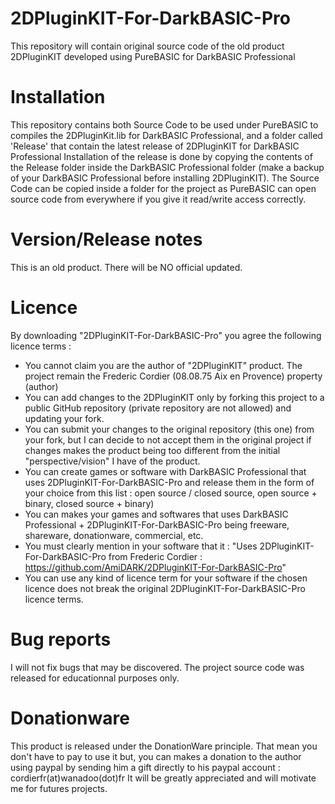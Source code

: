 # 2DPluginKIT-For-DarkBASIC-Pro
This repository will contain original source code of the old product 2DPluginKIT developed using PureBASIC for DarkBASIC Professional

# Installation 
This repository contains both Source Code to be used under PureBASIC to compiles the 2DPluginKit.lib for DarkBASIC Professional, and a folder called 'Release' that contain the latest release of 2DPluginKIT for DarkBASIC Professional
Installation of the release is done by copying the contents of the Release folder inside the DarkBASIC Professional folder (make a backup of your DarkBASIC Professional before installing 2DPluginKIT).
The Source Code can be copied inside a folder for the project as PureBASIC can open source code from everywhere if you give it read/write access correctly.

# Version/Release notes
This is an old product. There will be NO official updated.

# Licence
By downloading "2DPluginKIT-For-DarkBASIC-Pro" you agree the following licence terms :
- You cannot claim you are the author of "2DPluginKIT" product. The project remain the Frederic Cordier (08.08.75 Aix en Provence) property (author)
- You can add changes to the 2DPluginKIT only by forking this project to a public GitHub repository (private repository are not allowed) and updating your fork.
- You can submit your changes to the original repository (this one) from your fork, but I can decide to not accept them in the original project if changes makes the product being too different from the initial "perspective/vision" I have of the product.
- You can create games or software with DarkBASIC Professional that uses 2DPluginKIT-For-DarkBASIC-Pro and release them in the form of your choice from this list : open source / closed source, open source + binary, closed source + binary)
- You can makes your games and softwares that uses DarkBASIC Professional + 2DPluginKIT-For-DarkBASIC-Pro being freeware, shareware, donationware, commercial, etc.
- You must clearly mention in your software that it : "Uses 2DPluginKIT-For-DarkBASIC-Pro from Frederic Cordier : https://github.com/AmiDARK/2DPluginKIT-For-DarkBASIC-Pro"
- You can use any kind of licence term for your software if the chosen licence does not break the original 2DPluginKIT-For-DarkBASIC-Pro licence terms.

# Bug reports
I will not fix bugs that may be discovered. The project source code was released for educationnal purposes only.

# Donationware
This product is released under the DonationWare principle.
That mean you don't have to pay to use it but, you can makes a donation to the author using paypal by sending him a gift directly to his paypal account : cordierfr(at)wanadoo(dot)fr
It will be greatly appreciated and will motivate me for futures projects.
